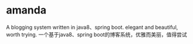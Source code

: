 # amanda
A blogging system written in  java8、spring boot. elegant and beautiful, worth trying. 一个基于java8、spring boot的博客系统，优雅而美丽，值得尝试
